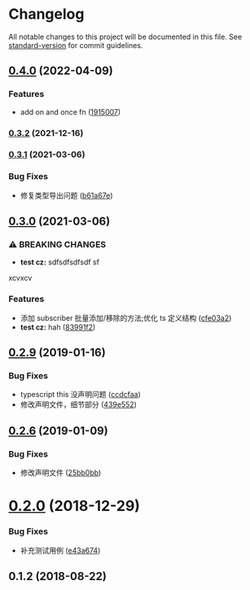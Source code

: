# Changelog

All notable changes to this project will be documented in this file. See [standard-version](https://github.com/conventional-changelog/standard-version) for commit guidelines.

## [0.4.0](https://github.com/rni-l/eventBus/compare/v0.3.2...v0.4.0) (2022-04-09)


### Features

* add on and once fn ([1915007](https://github.com/rni-l/eventBus/commit/1915007cdcbe07c7cf280f326a802911a8bb2ec1))

### [0.3.2](https://github.com/rni-l/eventBus/compare/v0.3.1...v0.3.2) (2021-12-16)

### [0.3.1](https://github.com/rni-l/eventBus/compare/v0.3.0...v0.3.1) (2021-03-06)


### Bug Fixes

* 修复类型导出问题 ([b61a67e](https://github.com/rni-l/eventBus/commit/b61a67e3e6888e4a200e9b4ddff1de7c9b0b5866))

## [0.3.0](https://github.com/rni-l/eventBus/compare/v0.2.9...v0.3.0) (2021-03-06)


### ⚠ BREAKING CHANGES

* **test cz:** sdfsdfsdfsdf sf

xcvxcv

### Features

* 添加 subscriber 批量添加/移除的方法;优化 ts 定义结构 ([cfe03a2](https://github.com/rni-l/eventBus/commit/cfe03a232b5d0e6bfdbd90fd7fb18e3957ae7d27))
* **test cz:** hah ([83991f2](https://github.com/rni-l/eventBus/commit/83991f2b548bc5d45f6723c7d6518eb390e54a18))

## [0.2.9](https://github.com/rni-l/eventBus/compare/v0.2.6...v0.2.9) (2019-01-16)


### Bug Fixes

* typescript  this 没声明问题 ([ccdcfaa](https://github.com/rni-l/eventBus/commit/ccdcfaa))
* 修改声明文件，细节部分 ([439e552](https://github.com/rni-l/eventBus/commit/439e552))



## [0.2.6](https://github.com/rni-l/eventBus/compare/v0.2.0...v0.2.6) (2019-01-09)


### Bug Fixes

* 修改声明文件 ([25bb0bb](https://github.com/rni-l/eventBus/commit/25bb0bb))



# [0.2.0](https://github.com/rni-l/eventBus/compare/v0.1.2...v0.2.0) (2018-12-29)


### Bug Fixes

* 补充测试用例 ([e43a674](https://github.com/rni-l/eventBus/commit/e43a674))



## 0.1.2 (2018-08-22)
